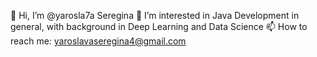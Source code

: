 👋 Hi, I’m @yarosla7a Seregina
👀 I’m interested in Java Development in general, with background in Deep Learning and Data Science
📫 How to reach me: yaroslavaseregina4@gmail.com

